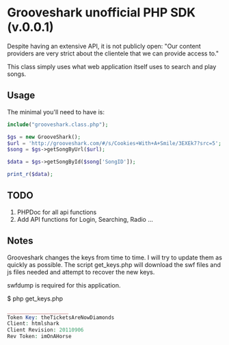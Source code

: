 Grooveshark unofficial PHP SDK (v.0.0.1)
==========================

Despite having an extensive API, it is not publicly open: 
"Our content providers are very strict about the clientele that we can provide access to."

This class simply uses what web application itself uses to search and play songs.  


Usage
-----

The minimal you'll need to have is:

```php
include("grooveshark.class.php");

$gs = new GrooveShark();
$url = 'http://grooveshark.com/#/s/Cookies+With+A+Smile/3EXEk7?src=5';
$song = $gs->getSongByUrl($url);

$data = $gs->getSongById($song['SongID']);

print_r($data);
```


TODO
-----

1. PHPDoc for all api functions
2. Add API functions for Login, Searching, Radio ...

Notes
-----

Grooveshark changes the keys from time to time. I will try to update them as quickly as possible.
The script get_keys.php will download the swf files and js files needed and attempt to recover the new keys.

swfdump is required for this application. 

$ php get_keys.php 
```php
____________________
Token Key: theTicketsAreNowDiamonds
Client: htmlshark
Client Revision: 20110906
Rev Token: imOnAHorse
```